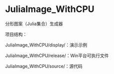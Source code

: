 # JuliaImage_WithCPU

分形图案（Julia集合）生成器

项目结构：

JuliaImage_WithCPU/display/：演示示例

JuliaImage_WithCPU/release/：Win平台可执行文件

JuliaImage_WithCPU/source/：源代码
